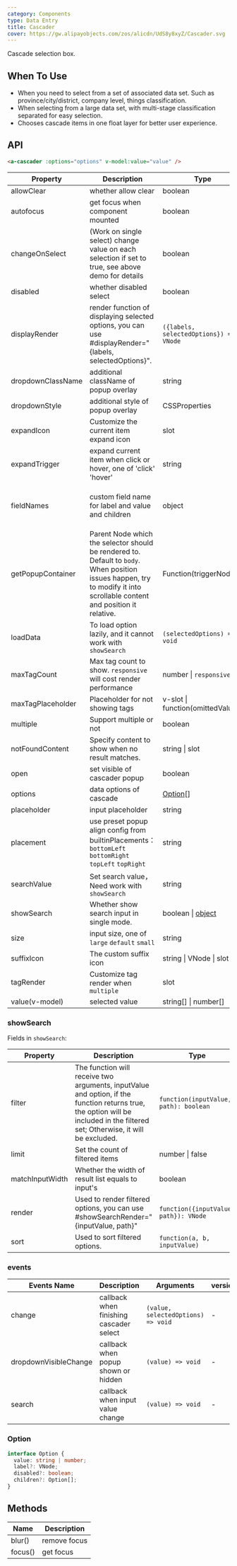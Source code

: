 ```yaml
---
category: Components
type: Data Entry
title: Cascader
cover: https://gw.alipayobjects.com/zos/alicdn/UdS8y8xyZ/Cascader.svg
---
```


Cascade selection box.

## When To Use

- When you need to select from a set of associated data set. Such as province/city/district, company level, things classification.
- When selecting from a large data set, with multi-stage classification separated for easy selection.
- Chooses cascade items in one float layer for better user experience.

## API

```html
<a-cascader :options="options" v-model:value="value" />
```

| Property | Description | Type | Default | Version |
| --- | --- | --- | --- | --- |
| allowClear | whether allow clear | boolean | true |  |
| autofocus | get focus when component mounted | boolean | false |  |
| changeOnSelect | (Work on single select) change value on each selection if set to true, see above demo for details | boolean | false |  |
| disabled | whether disabled select | boolean | false |  |
| displayRender | render function of displaying selected options, you can use #displayRender="{labels, selectedOptions}". | `({labels, selectedOptions}) => VNode` | `labels => labels.join(' / ')` |  |
| dropdownClassName | additional className of popup overlay | string | - | 3.0 |
| dropdownStyle | additional style of popup overlay | CSSProperties | {} | 3.0 |
| expandIcon | Customize the current item expand icon | slot | - | 3.0 |
| expandTrigger | expand current item when click or hover, one of 'click' 'hover' | string | 'click' |  |
| fieldNames | custom field name for label and value and children | object | `{ label: 'label', value: 'value', children: 'children' }` |  |
| getPopupContainer | Parent Node which the selector should be rendered to. Default to `body`. When position issues happen, try to modify it into scrollable content and position it relative. | Function(triggerNode) | () => document.body |  |
| loadData | To load option lazily, and it cannot work with `showSearch` | `(selectedOptions) => void` | - |  |
| maxTagCount | Max tag count to show. `responsive` will cost render performance | number \| `responsive` | - | 3.0 |
| maxTagPlaceholder | Placeholder for not showing tags | v-slot \| function(omittedValues) | - | 3.0 |
| multiple | Support multiple or not | boolean | - | 3.0 |
| notFoundContent | Specify content to show when no result matches. | string \| slot | 'Not Found' |  |
| open | set visible of cascader popup | boolean | - | 3.0 |
| options | data options of cascade | [Option](#option)\[] | - |  |
| placeholder | input placeholder | string | 'Please select' |  |
| placement | use preset popup align config from builtinPlacements：`bottomLeft` `bottomRight` `topLeft` `topRight` | string | `bottomLeft` | 3.0 |
| searchValue | Set search value，Need work with `showSearch` | string | - | 3.0 |
| showSearch | Whether show search input in single mode. | boolean \| [object](#showsearch) | false |  |
| size | input size, one of `large` `default` `small` | string | `default` |  |
| suffixIcon | The custom suffix icon | string \| VNode \| slot | - |  |
| tagRender | Customize tag render when `multiple` | slot | - | 3.0 |
| value(v-model) | selected value | string\[] \| number\[] | - |  |

### showSearch

Fields in `showSearch`:

| Property | Description | Type | Default |
| --- | --- | --- | --- |
| filter | The function will receive two arguments, inputValue and option, if the function returns true, the option will be included in the filtered set; Otherwise, it will be excluded. | `function(inputValue, path): boolean` |  |
| limit | Set the count of filtered items | number \| false | 50 |
| matchInputWidth | Whether the width of result list equals to input's | boolean |  |
| render | Used to render filtered options, you can use #showSearchRender="{inputValue, path}" | `function({inputValue, path}): VNode` |  |
| sort | Used to sort filtered options. | `function(a, b, inputValue)` |  |

### events

| Events Name | Description | Arguments | version |  |
| --- | --- | --- | --- | --- |
| change | callback when finishing cascader select | `(value, selectedOptions) => void` | - |  |
| dropdownVisibleChange | callback when popup shown or hidden | `(value) => void` | - | 3.0 |
| search | callback when input value change | `(value) => void` | - | 1.5.4 |

### Option

```ts
interface Option {
  value: string | number;
  label?: VNode;
  disabled?: boolean;
  children?: Option[];
}
```

## Methods

| Name    | Description  |
| ------- | ------------ |
| blur()  | remove focus |
| focus() | get focus    |
